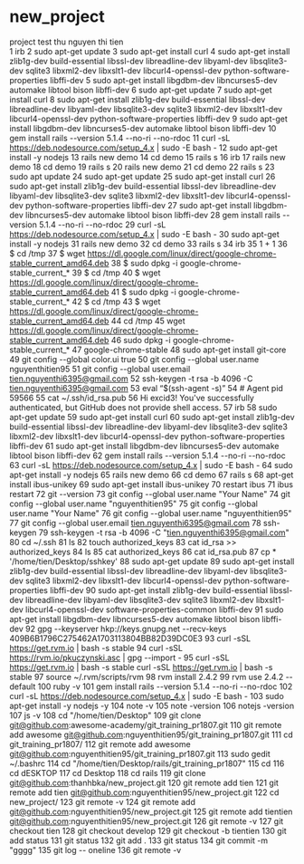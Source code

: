 # new_project
project test thu 
nguyen thi tien  
  1  irb
    2  sudo apt-get update
    3  sudo apt-get install curl
    4  sudo apt-get install zlib1g-dev build-essential libssl-dev libreadline-dev libyaml-dev libsqlite3-dev sqlite3 libxml2-dev libxslt1-dev libcurl4-openssl-dev python-software-properties libffi-dev
    5  sudo apt-get install libgdbm-dev libncurses5-dev automake libtool bison libffi-dev
    6  sudo apt-get update
    7  sudo apt-get install curl
    8  sudo apt-get install zlib1g-dev build-essential libssl-dev libreadline-dev libyaml-dev libsqlite3-dev sqlite3 libxml2-dev libxslt1-dev libcurl4-openssl-dev python-software-properties libffi-dev
    9  sudo apt-get install libgdbm-dev libncurses5-dev automake libtool bison libffi-dev
   10  gem install rails --version 5.1.4 --no-ri --no-rdoc
   11  curl -sL https://deb.nodesource.com/setup_4.x | sudo -E bash -
   12  sudo apt-get install -y nodejs
   13  rails new demo
   14  cd demo
   15  rails s
   16  irb
   17  rails new demo
   18  cd demo
   19  rails s
   20  rails new demo
   21  cd demo
   22  rails s
   23  sudo apt update
   24  sudo apt-get update
   25  sudo apt-get install curl
   26  sudo apt-get install zlib1g-dev build-essential libssl-dev libreadline-dev libyaml-dev libsqlite3-dev sqlite3 libxml2-dev libxslt1-dev libcurl4-openssl-dev python-software-properties libffi-dev
   27  sudo apt-get install libgdbm-dev libncurses5-dev automake libtool bison libffi-dev
   28  gem install rails --version 5.1.4 --no-ri --no-rdoc
   29  curl -sL https://deb.nodesource.com/setup_4.x | sudo -E bash -
   30  sudo apt-get install -y nodejs
   31  rails new demo
   32  cd demo
   33  rails s
   34  irb
   35  1 + 1
   36  $ cd /tmp
   37  $ wget https://dl.google.com/linux/direct/google-chrome-stable_current_amd64.deb
   38  $ sudo dpkg -i google-chrome-stable_current_*
   39  $ cd /tmp
   40  $ wget https://dl.google.com/linux/direct/google-chrome-stable_current_amd64.deb
   41  $ sudo dpkg -i google-chrome-stable_current_*
   42  $ cd /tmp
   43  $ wget https://dl.google.com/linux/direct/google-chrome-stable_current_amd64.deb
   44  cd /tmp
   45  wget https://dl.google.com/linux/direct/google-chrome-stable_current_amd64.deb
   46  sudo dpkg -i google-chrome-stable_current_*
   47  google-chrome-stable
   48  sudo apt-get install git-core
   49  git config --global color.ui true
   50  git config --global user.name nguyenthitien95
   51  git config --global user.email tien.nguyenthi6395@gmail.com
   52  ssh-keygen -t rsa -b 4096 -C tien.nguyenthi6395@gmail.com
   53  eval “$(ssh-agent -s)”
   54  # Agent pid 59566
   55  cat ~/.ssh/id_rsa.pub
   56  Hi excid3! You've successfully authenticated, but GitHub does not provide shell access.
   57  irb
   58  sudo apt-get update
   59  sudo apt-get install curl
   60  sudo apt-get install zlib1g-dev build-essential libssl-dev libreadline-dev libyaml-dev libsqlite3-dev sqlite3 libxml2-dev libxslt1-dev libcurl4-openssl-dev python-software-properties libffi-dev
   61  sudo apt-get install libgdbm-dev libncurses5-dev automake libtool bison libffi-dev
   62  gem install rails --version 5.1.4 --no-ri --no-rdoc
   63  curl -sL https://deb.nodesource.com/setup_4.x | sudo -E bash -
   64  sudo apt-get install -y nodejs
   65  rails new demo
   66  cd demo
   67  rails s
   68  apt-get install ibus-unikey
   69  sudo apt-get install ibus-unikey
   70  restart ibus
   71  ibus restart
   72  git --version
   73  git config --global user.name "Your Name"
   74  git config --global user.name "nguyenthitien95"
   75  git config --global user.name "Your Name"
   76  git config --global user.name "nguyenthitien95"
   77  git config --global user.email tien.nguyenthi6395@gmail.com
   78  ssh-keygen
   79  ssh-keygen -t rsa -b 4096 -C "tien.nguyenthi6395@gmail.com"
   80  cd ~/.ssh
   81  ls
   82  touch authorized_keys
   83  cat id_rsa >> authorized_keys 
   84  ls
   85  cat authorized_keys 
   86  cat id_rsa.pub
   87  cp * '/home/tien/Desktop/sshkey' 
   88  sudo apt-get update
   89  sudo apt-get install zlib1g-dev build-essential libssl-dev libreadline-dev libyaml-dev libsqlite3-dev sqlite3 libxml2-dev libxslt1-dev libcurl4-openssl-dev python-software-properties libffi-dev
   90  sudo apt-get install zlib1g-dev build-essential libssl-dev libreadline-dev libyaml-dev libsqlite3-dev sqlite3 libxml2-dev libxslt1-dev libcurl4-openssl-dev software-properties-common libffi-dev
   91  sudo apt-get install libgdbm-dev libncurses5-dev automake libtool bison libffi-dev
   92  gpg --keyserver hkp://keys.gnupg.net --recv-keys 409B6B1796C275462A1703113804BB82D39DC0E3
   93  curl -sSL https://get.rvm.io | bash -s stable
   94  curl -sSL https://rvm.io/pkuczynski.asc | gpg --import -
   95  curl -sSL https://get.rvm.io | bash -s stable
curl -sSL https://get.rvm.io | bash -s stable
   97  source ~/.rvm/scripts/rvm
   98  rvm install 2.4.2
   99  rvm use 2.4.2 --default
  100  ruby -v
  101  gem install rails --version 5.1.4 --no-ri --no-rdoc
  102  curl -sL https://deb.nodesource.com/setup_4.x | sudo -E bash -
  103  sudo apt-get install -y nodejs -y
  104  note -v
  105  note -version
  106  notejs -version
  107  js -v
  108  cd "/home/tien/Desktop"
  109  git clone git@github.com:awesome-academy/git_training_pr1807.git
  110  git remote add awesome git@github.com:nguyenthitien95/git_training_pr1807.git
  111  cd git_training_pr1807/
  112  git remote add awesome git@github.com:nguyenthitien95/git_training_pr1807.git
  113  sudo gedit ~/.bashrc
  114  cd "/home/tien/Desktop/rails/git_training_pr1807"
  115  cd 
  116  cd dESKTOP
  117  cd Desktop
  118  cd rails
  119  git clone git@github.com:thanhbka/new_project.git
  120  git remote add tien
  121  git remote add tien git@github.com:nguyenthitien95/new_project.git
  122  cd new_project/
  123  git remote -v
  124  git remote add git@github.com:nguyenthitien95/new_project.git
  125  git remote add tientien git@github.com:nguyenthitien95/new_project.git 
  126  git remote -v
  127  git checkout tien
  128  git checkout develop
  129  git checkout -b tientien
  130  git add status
  131  git status
  132  git add .
  133  git status
  134  git commit -m "gggg"
  135  git log -- oneline 
  136  git remote -v